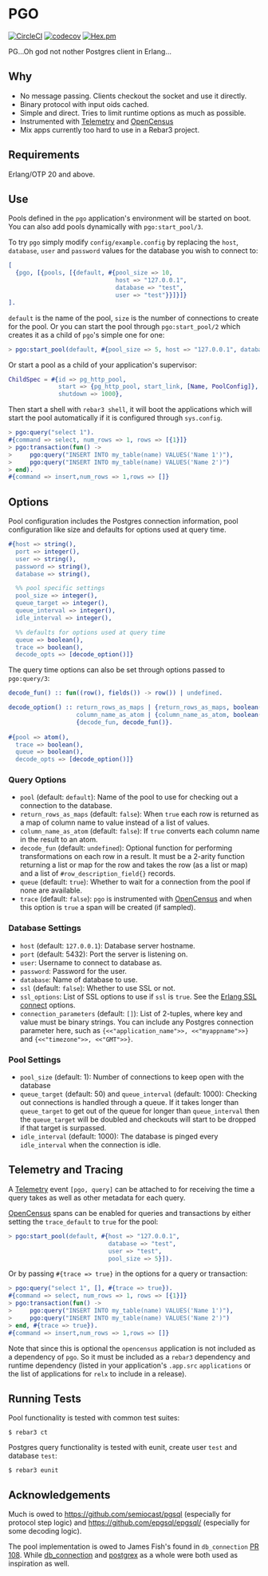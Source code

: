 # PGO

[![CircleCI](https://circleci.com/gh/erleans/pgo.svg?style=svg)](https://circleci.com/gh/erleans/pgo)
[![codecov](https://codecov.io/gh/erleans/pgo/branch/master/graph/badge.svg)](https://codecov.io/gh/erleans/pgo)
[![Hex.pm](https://img.shields.io/hexpm/v/pgo.svg?style=flat)](https://hex.pm/packages/pgo)

PG...Oh god not nother Postgres client in Erlang...

## Why

* No message passing. Clients checkout the socket and use it directly.
* Binary protocol with input oids cached.
* Simple and direct. Tries to limit runtime options as much as possible.
* Instrumented with [Telemetry](https://github.com/beam-telemetry/telemetry) and [OpenCensus](https://github.com/census-instrumentation/opencensus-erlang)
* Mix apps currently too hard to use in a Rebar3 project. 

## Requirements

Erlang/OTP 20 and above.

## Use

Pools defined in the `pgo` application's environment will be started on boot. You can also add pools dynamically with `pgo:start_pool/3`.

To try `pgo` simply modify `config/example.config` by replacing the `host`, `database`, `user` and `password` values for the database you wish to connect to:

```erlang
[
  {pgo, [{pools, [{default, #{pool_size => 10,
                              host => "127.0.0.1",
                              database => "test",
                              user => "test"}}]}]}
].
```

`default` is the name of the pool, `size` is the number of connections to create for the pool. Or you can start the pool through `pgo:start_pool/2` which creates it as a child of `pgo`'s simple one for one:

``` erlang
> pgo:start_pool(default, #{pool_size => 5, host => "127.0.0.1", database => "test", user => "test"}). 
```

Or start a pool as a child of your application's supervisor:

``` erlang
ChildSpec = #{id => pg_http_pool,
              start => {pg_http_pool, start_link, [Name, PoolConfig]},
              shutdown => 1000},
```

Then start a shell with `rebar3 shell`, it will boot the applications which will start the pool automatically if it is configured through `sys.config`.

```erlang
> pgo:query("select 1").
#{command => select, num_rows => 1, rows => [{1}]}
> pgo:transaction(fun() ->
>     pgo:query("INSERT INTO my_table(name) VALUES('Name 1')"),
>     pgo:query("INSERT INTO my_table(name) VALUES('Name 2')")
> end).
#{command => insert,num_rows => 1,rows => []}
```

## Options

Pool configuration includes the Postgres connection information, pool configuration like size and defaults for options used at query time. 

``` erlang
#{host => string(),
  port => integer(),
  user => string(),
  password => string(),
  database => string(),

  %% pool specific settings
  pool_size => integer(),
  queue_target => integer(),
  queue_interval => integer(),
  idle_interval => integer(),

  %% defaults for options used at query time
  queue => boolean(),
  trace => boolean(),
  decode_opts => [decode_option()]}
```

The query time options can also be set through options passed to `pgo:query/3`:

``` erlang
decode_fun() :: fun((row(), fields()) -> row()) | undefined.

decode_option() :: return_rows_as_maps | {return_rows_as_maps, boolean()} |
                   column_name_as_atom | {column_name_as_atom, boolean()} |
                   {decode_fun, decode_fun()}.
                         
#{pool => atom(),
  trace => boolean(),
  queue => boolean(),
  decode_opts => [decode_option()]}
```

### Query Options

* `pool` (default: `default`): Name of the pool to use for checking out a connection to the database.
* `return_rows_as_maps` (default: `false`): When `true` each row is returned as a map of column name to value instead of a list of values.
* `column_name_as_atom` (default: `false`): If `true` converts each column name in the result to an atom.
* `decode_fun` (default: `undefined`): Optional function for performing transformations on each row in a result. It must be a 2-arity function returning a list or map for the row and takes the row (as a list or map) and a list of `#row_description_field{}` records.
* `queue` (default: `true`): Whether to wait for a connection from the pool if none are available.
* `trace` (default: `false`): `pgo` is instrumented with [OpenCensus](https://opencensus.io/) and when this option is `true` a span will be created (if sampled).

### Database Settings

* `host` (default: `127.0.0.1`): Database server hostname.
* `port` (default: 5432): Port the server is listening on.
* `user`: Username to connect to database as.
* `password`: Password for the user.
* `database`: Name of database to use.
* `ssl` (default: `false`): Whether to use SSL or not.
* `ssl_options`: List of SSL options to use if `ssl` is `true`. See the [Erlang SSL connect](http://erlang.org/doc/man/ssl.html#connect-2) options.
* `connection_parameters` (default: `[]`): List of 2-tuples, where key and value must be binary strings. You can include any Postgres connection parameter here, such as `{<<"application_name">>, <<"myappname">>}` and `{<<"timezone">>, <<"GMT">>}`.

### Pool Settings

* `pool_size` (default: 1): Number of connections to keep open with the database
* `queue_target` (default: 50) and `queue_interval` (default: 1000): Checking out connections is handled through a queue. If it takes longer than `queue_target` to get out of the queue for longer than `queue_interval` then the `queue_target` will be doubled and checkouts will start to be dropped if that target is surpassed.
* `idle_interval` (default: 1000): The database is pinged every `idle_interval` when the connection is idle.

## Telemetry and Tracing

A [Telemetry](https://github.com/beam-telemetry/telemetry) event `[pgo, query]` can be attached to for receiving the time a query takes as well as other metadata for each query.

[OpenCensus](https://opencensus.io/) spans can be enabled for queries and transactions by either setting the `trace_default` to `true` for the pool:

``` erlang
> pgo:start_pool(default, #{host => "127.0.0.1", 
                            database => "test", 
                            user => "test",
                            pool_size => 5}]). 
```

Or by passing `#{trace => true}` in the options for a query or transaction:

```erlang
> pgo:query("select 1", [], #{trace => true}).
#{command => select, num_rows => 1, rows => [{1}]}
> pgo:transaction(fun() ->
>     pgo:query("INSERT INTO my_table(name) VALUES('Name 1')"),
>     pgo:query("INSERT INTO my_table(name) VALUES('Name 2')")
> end, #{trace => true}).
#{command => insert,num_rows => 1,rows => []}
```

Note that since this is optional the `opencensus` application is not included as a dependency of `pgo`. So it must be included as a `rebar3` dependency and runtime dependency (listed in your application's `.app.src` `applications` or the list of applications for `relx` to include in a release).

## Running Tests

Pool functionality is tested with common test suites:

```
$ rebar3 ct
```

Postgres query functionality is tested with eunit, create user `test` and database `test`:

```
$ rebar3 eunit
```

## Acknowledgements

Much is owed to https://github.com/semiocast/pgsql (especially for protocol step logic) and https://github.com/epgsql/epgsql/ (especially for some decoding logic).

The pool implementation is owed to James Fish's found in `db_connection` [PR 108](https://github.com/elixir-ecto/db_connection/pull/108). While [db_connection](https://github.com/elixir-ecto/db_connection) and [postgrex](https://github.com/elixir-ecto/postgrex) as a whole were both used as inspiration as well.
